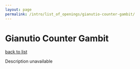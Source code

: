 ```yaml
---
layout: page
permalink: /intro/list_of_openings/gianutio-counter-gambit/
---
```


# Gianutio Counter Gambit

[back to list](../)

Description unavailable